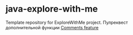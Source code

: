 # java-explore-with-me
Template repository for ExploreWithMe project.
Пулреквест дополнительной функции [Comments feature](https://github.com/Ivinman/java-explore-with-me/pull/3)
